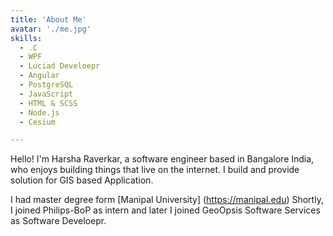 ```yaml
---
title: 'About Me'
avatar: './me.jpg'
skills:
  - .C
  - WPF
  - Luciad Develoepr
  - Angular
  - PostgreSQL
  - JavaScript
  - HTML & SCSS
  - Node.js
  - Cesium 

---
```


Hello! I'm Harsha Raverkar, a software engineer based in Bangalore India, who enjoys building things that live on the internet. I build and provide solution for GIS based Application.

I had master degree form [Manipal University] (https://manipal.edu) Shortly, I joined Philips-BoP as intern and later I joined GeoOpsis Software Services as Software Develoepr.
